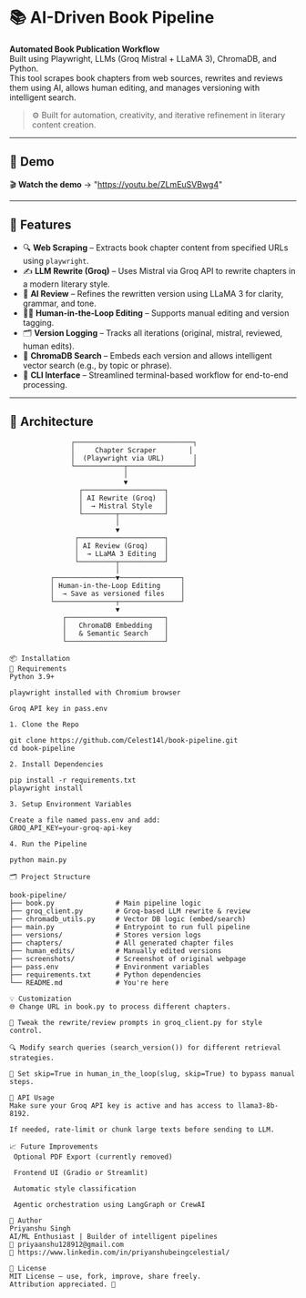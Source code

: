 # 📚 AI-Driven Book Pipeline

**Automated Book Publication Workflow**  
Built using Playwright, LLMs (Groq Mistral + LLaMA 3), ChromaDB, and Python.  
This tool scrapes book chapters from web sources, rewrites and reviews them using AI, allows human editing, and manages versioning with intelligent search.  

> ⚙️ Built for automation, creativity, and iterative refinement in literary content creation.

---

## 🚀 Demo

🎬 **Watch the demo** → "https://youtu.be/ZLmEuSVBwg4"

---

## 📂 Features

- 🔍 **Web Scraping** – Extracts book chapter content from specified URLs using `playwright`.
- ✍️ **LLM Rewrite (Groq)** – Uses Mistral via Groq API to rewrite chapters in a modern literary style.
- 🧠 **AI Review** – Refines the rewritten version using LLaMA 3 for clarity, grammar, and tone.
- 🧑‍💻 **Human-in-the-Loop Editing** – Supports manual editing and version tagging.
- 🗂 **Version Logging** – Tracks all iterations (original, mistral, reviewed, human edits).
- 🧠 **ChromaDB Search** – Embeds each version and allows intelligent vector search (e.g., by topic or phrase).
- 🧪 **CLI Interface** – Streamlined terminal-based workflow for end-to-end processing.

---

## 🧱 Architecture

```plaintext
               ┌─────────────────────────────┐
               │     Chapter Scraper        │
               │  (Playwright via URL)       │
               └────────────┬────────────────┘
                            │
                            ▼
                 ┌────────────────────┐
                 │ AI Rewrite (Groq)  │
                 │  → Mistral Style   │
                 └────────┬───────────┘
                          │
                          ▼
                ┌─────────────────────┐
                │ AI Review (Groq)    │
                │  → LLaMA 3 Editing  │
                └─────────┬───────────┘
                          │
          ┌───────────────▼───────────────┐
          │ Human-in-the-Loop Editing     │
          │  → Save as versioned files    │
          └───────────────┬───────────────┘
                          ▼
             ┌────────────────────────┐
             │   ChromaDB Embedding   │
             │   & Semantic Search    │
             └────────────────────────┘

📦 Installation
🔧 Requirements
Python 3.9+

playwright installed with Chromium browser

Groq API key in pass.env

1. Clone the Repo

git clone https://github.com/Celest14l/book-pipeline.git
cd book-pipeline

2. Install Dependencies

pip install -r requirements.txt
playwright install

3. Setup Environment Variables

Create a file named pass.env and add:
GROQ_API_KEY=your-groq-api-key

4. Run the Pipeline

python main.py

🗂 Project Structure

book-pipeline/
├── book.py               # Main pipeline logic
├── groq_client.py        # Groq-based LLM rewrite & review
├── chromadb_utils.py     # Vector DB logic (embed/search)
├── main.py               # Entrypoint to run full pipeline
├── versions/             # Stores version logs
├── chapters/             # All generated chapter files
├── human_edits/          # Manually edited versions
├── screenshots/          # Screenshot of original webpage
├── pass.env              # Environment variables
├── requirements.txt      # Python dependencies
└── README.md             # You're here

💡 Customization
🌐 Change URL in book.py to process different chapters.

📝 Tweak the rewrite/review prompts in groq_client.py for style control.

🔍 Modify search queries (search_version()) for different retrieval strategies.

📁 Set skip=True in human_in_the_loop(slug, skip=True) to bypass manual steps.

🔐 API Usage
Make sure your Groq API key is active and has access to llama3-8b-8192.

If needed, rate-limit or chunk large texts before sending to LLM.

📈 Future Improvements
 Optional PDF Export (currently removed)

 Frontend UI (Gradio or Streamlit)

 Automatic style classification

 Agentic orchestration using LangGraph or CrewAI

🧑 Author
Priyanshu Singh
AI/ML Enthusiast | Builder of intelligent pipelines
📧 priyaanshu128912@gmail.com
🔗 https://www.linkedin.com/in/priyanshubeingcelestial/

📄 License
MIT License – use, fork, improve, share freely.
Attribution appreciated. 🙏

